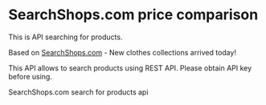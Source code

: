 # SearchShops.com price comparison

This is API searching for products.

Based on [SearchShops.com](https://SearchShops.com/) - New clothes collections arrived today!

This API allows to search products using REST API.
Please obtain API key before using.

SearchShops.com search for products api
